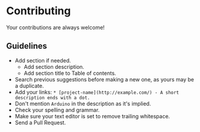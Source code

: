 # Contributing

Your contributions are always welcome!

## Guidelines

* Add section if needed.
    * Add section description.
    * Add section title to Table of contents.
* Search previous suggestions before making a new one, as yours may be a duplicate.
* Add your links: `* [project-name](http://example.com/) - A short description ends with a dot.`
* Don't mention `Arduino` in the description as it's implied.
* Check your spelling and grammar.
* Make sure your text editor is set to remove trailing whitespace.
* Send a Pull Request.